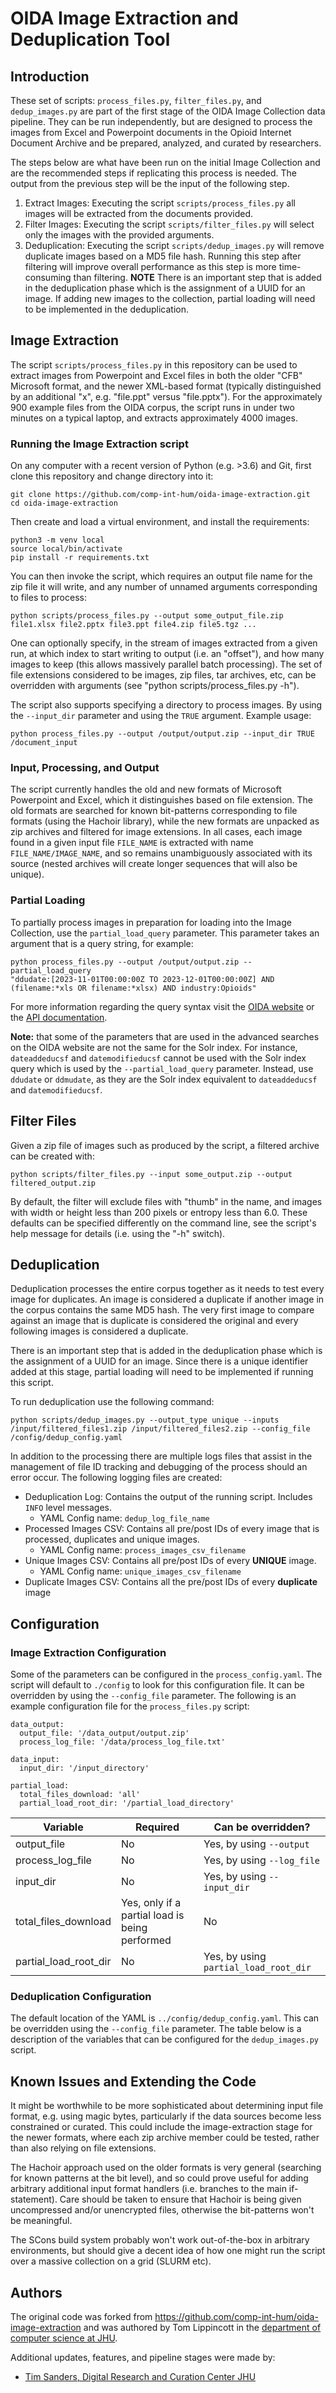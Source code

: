 # OIDA Image Extraction and Deduplication Tool

## Introduction
These set of scripts: `process_files.py`, `filter_files.py`, and `dedup_images.py` are part of the first stage of the
OIDA Image Collection data pipeline. They can be run independently, but are designed to process the images from Excel
and Powerpoint documents in the Opioid Internet Document Archive and be prepared, analyzed, and curated by researchers.

The steps below are what have been run on the initial Image Collection and are the recommended steps if replicating this
process is needed. The output from the previous step will be the input of the following step.

1) Extract Images: Executing the script `scripts/process_files.py` all images will be extracted from the documents 
provided.
2) Filter Images: Executing the script `scripts/filter_files.py` will select only the images with the provided 
arguments.
3) Deduplication: Executing the script `scripts/dedup_images.py` will remove duplicate images based on a MD5 file hash. 
Running this step after filtering will improve overall performance as this step is more time-consuming than filtering.
**NOTE** There is an important step that is added in the deduplication phase which is the 
assignment of a UUID for an image. If adding new images to the collection, partial loading will need to be implemented 
in the deduplication.

  
## Image Extraction
The script `scripts/process_files.py` in this repository can be used to extract images from Powerpoint and Excel files 
in both the older "CFB" Microsoft format, and the newer XML-based format (typically distinguished by an additional "x", 
e.g. "file.ppt" versus "file.pptx").  For the approximately 900 example files from the OIDA corpus, the script runs in 
under two minutes on a typical laptop, and extracts approximately 4000 images.

### Running the Image Extraction script
On any computer with a recent version of Python (e.g. >3.6) and Git, first clone this repository and change directory 
into it:

```
git clone https://github.com/comp-int-hum/oida-image-extraction.git
cd oida-image-extraction
```

Then create and load a virtual environment, and install the requirements:

```
python3 -m venv local
source local/bin/activate
pip install -r requirements.txt
```

You can then invoke the script, which requires an output file name for the zip file it will write, and any number of 
unnamed arguments corresponding to files to process:

```
python scripts/process_files.py --output some_output_file.zip file1.xlsx file2.pptx file3.ppt file4.zip file5.tgz ...
```

One can optionally specify, in the stream of images extracted from a given run, at which index to start writing to 
output (i.e. an "offset"), and how many images to keep (this allows massively parallel batch processing).  The set of 
file extensions considered to be images, zip files, tar archives, etc, can be overridden with arguments 
(see "python scripts/process_files.py -h").  

The script also supports specifying a directory to process images. By using the `--input_dir` parameter and using the 
`TRUE` argument. Example usage:

```
python process_files.py --output /output/output.zip --input_dir TRUE /document_input
```

### Input, Processing, and Output
The script currently handles the old and new formats of Microsoft Powerpoint and Excel, which it distinguishes based on 
file extension.  The old formats are searched for known bit-patterns corresponding to file formats 
(using the Hachoir library), while the new formats are unpacked as zip archives and filtered for image extensions.  In 
all cases, each image found in a given input file `FILE_NAME` is extracted with name `FILE_NAME/IMAGE_NAME`, and so 
remains unambiguously associated with its source (nested archives will create longer sequences that will also be unique).

### Partial Loading
To partially process images in preparation for loading into the Image Collection, use the `partial_load_query` 
parameter. This parameter takes an argument that is a query string, for example:

```
python process_files.py --output /output/output.zip --partial_load_query 
"ddudate:[2023-11-01T00:00:00Z TO 2023-12-01T00:00:00Z] AND (filename:*xls OR filename:*xlsx) AND industry:Opioids"
```

For more information regarding the query syntax visit the [OIDA website](https://www.industrydocuments.ucsf.edu/opioids/)
or the [API documentation](https://www.industrydocuments.ucsf.edu/wp-content/uploads/2020/08/IndustryDocumentsDataAPI_v7.pdf).

**Note:** that some of the parameters that are used in the advanced searches on the OIDA website are not the same for the 
Solr index. For instance, `dateaddeducsf` and `datemodifieducsf` cannot be used with the Solr index query which is used
by the `--partial_load_query` parameter. Instead, use `ddudate` or `ddmudate`, as they are the Solr index equivalent 
to `dateaddeducsf` and `datemodifieducsf`.

## Filter Files
Given a zip file of images such as produced by the script, a filtered 
archive can be created with:

```
python scripts/filter_files.py --input some_output.zip --output filtered_output.zip
```

By default, the filter will exclude files with "thumb" in the name, and images with width or height less than 200 pixels
or entropy less than 6.0.  These defaults can be specified differently on the command line, see the script's help 
message for details (i.e. using the "-h" switch).

## Deduplication
Deduplication processes the entire corpus together as it needs to test every image for duplicates. An image is 
considered a duplicate if another image in the corpus contains the same MD5 hash. The very first image to compare 
against an image that is duplicate is considered the original and every following images is considered a duplicate.

There is an important step that is added in the deduplication phase which is the assignment of a UUID for an image. 
Since there is a unique identifier added at this stage, partial loading will need to be implemented if running this 
script. 

To run deduplication use the following command:

```
python scripts/dedup_images.py --output_type unique --inputs /input/filtered_files1.zip /input/filtered_files2.zip --config_file /config/dedup_config.yaml
```

In addition to the processing there are multiple logs files that assist in the management of file ID tracking and 
debugging of the process should an error occur. The following logging files are created:

- Deduplication Log:  Contains the output of the running script. Includes `INFO` level messages.
  - YAML Config name: `dedup_log_file_name`
- Processed Images CSV: Contains all pre/post IDs of every image that is processed, duplicates and unique images.
  - YAML Config name: `process_images_csv_filename`
- Unique Images CSV: Contains all pre/post IDs of every **UNIQUE** image.
  - YAML Config name: `unique_images_csv_filename`
- Duplicate Images CSV: Contains all the pre/post IDs of every **duplicate** image



## Configuration

### Image Extraction Configuration
Some of the parameters can be configured in the `process_config.yaml`. The script will default to `./config` to look for
this configuration file. It can be overridden by using the `--config_file` parameter. The following is an example
configuration file for the `process_files.py` script:

```
data_output:
  output_file: '/data_output/output.zip'
  process_log_file: '/data/process_log_file.txt'

data_input:
  input_dir: '/input_directory'

partial_load:
  total_files_download: 'all'
  partial_load_root_dir: '/partial_load_directory'
 ```

| Variable               | Required                                         | Can be overridden?                    |
|------------------------|--------------------------------------------------|---------------------------------------|
| output_file            | No                                               | Yes, by using `--output`              |
| process_log_file       | No                                               | Yes, by using `--log_file`            |
| input_dir              | No                                               | Yes, by using `--input_dir`           |
| total_files_download   | Yes, only if a partial load is being performed   | No                                    |
| partial_load_root_dir  | No                                               | Yes, by using `partial_load_root_dir` |


### Deduplication Configuration
The default 
location of the YAML is `../config/dedup_config.yaml`. This can be overridden using the `--config_file` parameter. The 
table below is a description of the variables that can be configured for the `dedup_images.py` script. 



## Known Issues and Extending the Code

It might be worthwhile to be more sophisticated about determining input file format, e.g. using magic bytes, 
particularly if the data sources become less constrained or curated.  This could include the image-extraction stage for
the newer formats, where each zip archive member could be tested, rather than also relying on file extensions.

The Hachoir approach used on the older formats is very general (searching for known patterns at the bit level), and so 
could prove useful for adding arbitrary additional input format handlers (i.e. branches to the main if-statement). Care 
should be taken to ensure that Hachoir is being given uncompressed and/or unencrypted files, otherwise the bit-patterns 
won't be meaningful.

The SCons build system probably won't work out-of-the-box in arbitrary environments, but should give a decent idea of 
how one might run the script over a massive collection on a grid (SLURM etc).

## Authors
The original code was forked from https://github.com/comp-int-hum/oida-image-extraction and was authored by Tom 
Lippincott in the [department of computer science at JHU](https://engineering.jhu.edu/faculty/thomas-lippincott/).

Additional updates, features, and pipeline stages were made by:
- [Tim Sanders, Digital Research and Curation Center JHU](https://www.library.jhu.edu/staff/tim-sanders/)
